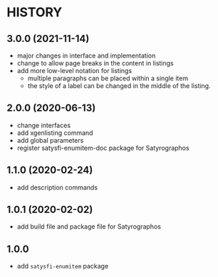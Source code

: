 # HISTORY

## 3.0.0 (2021-11-14)

* major changes in interface and implementation
* change to allow page breaks in the content in listings
* add more low-level notation for listings
  * multiple paragraphs can be placed within a single item
  * the style of a label can be changed in the middle of the listing.

## 2.0.0 (2020-06-13)

* change interfaces
* add xgenlisting command
* add global parameters
* register satysfi-enumitem-doc package for Satyrographos

## 1.1.0 (2020-02-24)

* add description commands

## 1.0.1 (2020-02-02)

* add build file and package file for Satyrographos

## 1.0.0

* add `satysfi-enumitem` package
